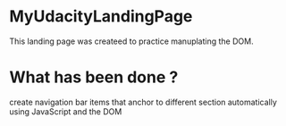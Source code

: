 # MyUdacityLandingPage

This landing page was createed to practice manuplating the DOM.

# What has been done ?

create navigation bar items that anchor to different section automatically using JavaScript and the DOM

